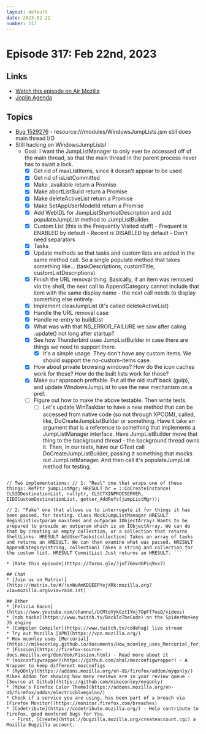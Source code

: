 ```yaml
---
layout: default
date: 2023-02-22
number: 317
---
```


# Episode 317: Feb 22nd, 2023

## Links
* [Watch this episode on Air Mozilla](https://mzl.la/joy-of-coding-2023-02-22)
* [Joplin Agenda](https://mikeconley.ca/joc/agendas/Episode-0317.html)

## Topics
* [Bug 1529276](https://bugzilla.mozilla.org/show_bug.cgi?id=1529276) - resource:///modules/WindowsJumpLists.jsm still does main thread I/O
* Still hacking on WindowsJumpLists!
  - Goal: I want the JumpListManager to only ever be accessed off of the main thread, so that the main thread in the parent process never has to await a lock.
    - [x] Get rid of maxListItems, since it doesn't appear to be used
    - [x] Get rid of isListCommitted
    - [x] Make .available return a Promise
    - [x] Make abortListBuild return a Promise
    - [x] Make deleteActiveList return a Promise
    - [x] Make SetAppUserModelId return a Promise
    - [x] Add WebIDL for JumpListShortcutDescription and add populateJumpList method to JumpListBuilder.
    - [x] Custom List (this is the Frequently Visited stuff) - Frequent is ENABLED by default - Recent is DISABLED by default - Don't need separators
    - [x] Tasks
    - [x] Update methods so that tasks and custom lists are added in the same method call. So a single populate method that takes something like... (taskDescriptions, customTitle, customListDescriptions)
    - [x] Finish the URL removal thing. Basically, if an item was removed via the shell, the next call to AppendCategory cannot include that item with the same display name - the next call needs to display something else entirely.
    - [x] Implement clearJumpList (it's called deleteActiveList)
    - [x] Handle the URL removal case
    - [x] Handle re-entry to buildList
    - [x] What was with that NS_ERROR_FAILURE we saw after caling .update() not long after startup?
    - [x] See how Thunderbird uses JumpListBuilder in case there are things we need to support there.
      - [x] It's a simple usage. They don't have any custom items. We should support the no-custom-items case.
    - [x] How about private browsing windows? How do the icon caches work for those? How do the built lists work for those?
    - [x] Make our approach preffable. Put all the old stuff back (gulp), and update WindowsJumpList to use the new mechanism on a pref.
    - [ ] Figure out how to make the above testable. Then write tests.
      - [ ] Let's update WinTaskbar to have a new method that can be accessed from native code (so not through XPCOM), called, like, DoCreateJumpListBuilder or something. Have it take an argument that is a reference to something that implements a JumpListManager interface. Have JumpListBuilder move that thing to the background thread - the background thread owns it. Then, in our tests, have our GTest call DoCreateJumpListBuilder, passing it something that mocks out JumpListManager. And then call it's populateJumpList method for testing.

``` (abstract) class JumpListManager HRESULT BeginList HRESULT AddUserTasks HRESULT AppendCategory HRESULT CommitList

// Two implementations: // 1: "Real" one that wraps one of these things: RefPtr jumpListMgr; HRESULT hr = ::CoCreateInstance( CLSIDDestinationList, nullptr, CLSCTXINPROCSERVER, IIDICustomDestinationList, getter_AddRefs(jumpListMgr));

// 2: "Fake" one that allows us to interrogate it for things it has been passed, for testing. class MockJumpListManager HRESULT BeginList(outparam maxitems and outparam IObjectArray) Wants to be prepared to provide an outparam which is an IObjectArray. We can do that by creating an empty collection, or a collection that returns ShellLinks. HRESULT AddUserTasks(collection) Takes an array of tasks and returns an HRESULT. We can then examine what was passed. HRESULT AppendCategory(string, collection) Takes a string and collection for the custom list. HRESULT CommitList Just returns an HRESULT. ```

* [Rate this episode](https://forms.gle/JjnT76mvdGPiq9vx7)

## Chat
* [Join us on Matrix!](https://matrix.to/#/!enWuAmKDOEEPYejXRk:mozilla.org?via=mozilla.org&via=raim.ist)

## Other
* [Felicia Bacon](https://www.youtube.com/channel/UCMtqVykGztIYmj7OpFf7oeQ/videos)
* [npb hacks](https://www.twitch.tv/BackToTheCode) on the SpiderMonkey JS engine
* [Compiler Compiler](https://www.twitch.tv/codehag) live stream
* Try out Mozilla [VPN](https://vpn.mozilla.org/)
* How mconley uses [Mercurial](https://mikeconley.github.io/documents/How_mconley_uses_Mercurial_for_Mozilla_code)
* [Fission](https://firefox-source-docs.mozilla.org/dom/dom/Fission.html) - Read more about it
* [mozconfigwrapper](https://github.com/ahal/mozconfigwrapper) - A Wrapper to keep different mozconfigs
* [MyQOnly](https://addons.mozilla.org/en-US/firefox/addon/myqonly/) Mikes Addon for showing how many reviews are in your review queue - [Source at Github](https://github.com/mikeconley/myqonly)
* [Mike's Firefox Color Theme](https://addons.mozilla.org/en-US/firefox/addon/electricbluegaloo/)
* Check if a service you are using, has been part of a breach via [Firefox Monitor](https://monitor.firefox.com/breaches)
* [Codetribute](https://codetribute.mozilla.org/) - Help contribute to Firefox, good mentored bugs for You.
  - First, [Create](https://bugzilla.mozilla.org/createaccount.cgi) a Mozilla Bugzilla account.

